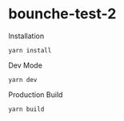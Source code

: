 # bounche-test-2

Installation

```
yarn install
```

Dev Mode
```
yarn dev
```

Production Build

```
yarn build
```
